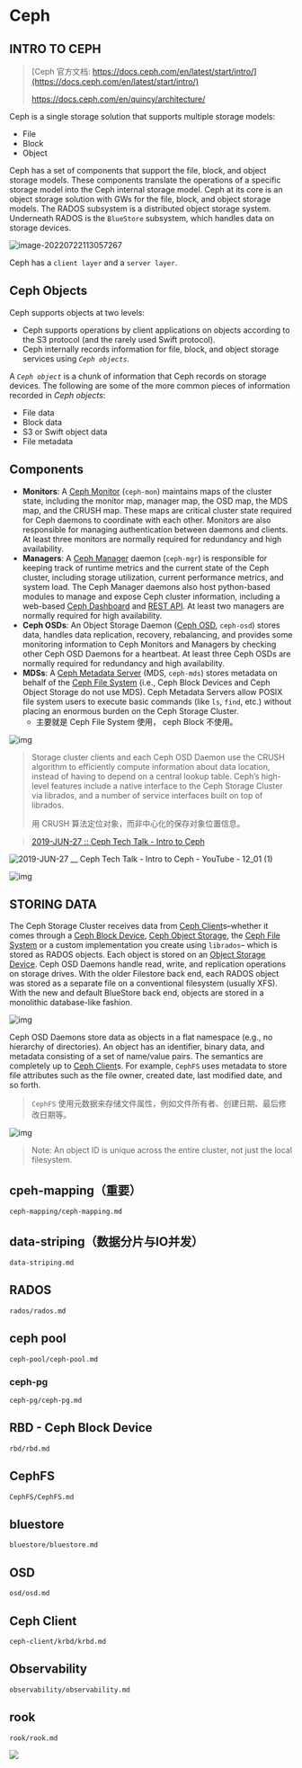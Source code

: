 # Ceph

## INTRO TO CEPH

> [Ceph 官方文档: https://docs.ceph.com/en/latest/start/intro/](https://docs.ceph.com/en/latest/start/intro/)
>
> https://docs.ceph.com/en/quincy/architecture/



Ceph is a single storage solution that supports multiple storage models:

- File
- Block
- Object

Ceph has a set of components that support the file, block, and object storage models. These components translate the operations of a specific storage model into the Ceph internal storage model. Ceph at its core is an object storage solution with GWs for the file, block, and object storage models. The RADOS subsystem is a distributed object storage system. Underneath RADOS is the `BlueStore` subsystem, which handles data on storage devices.

![image-20220722113057267](ceph.assets/image-20220722113057267.png)

Ceph has a `client layer` and a `server layer`.



## Ceph Objects

Ceph supports objects at two levels:

- Ceph supports operations by client applications on objects according to the S3 protocol (and the rarely used Swift protocol).
- Ceph internally records information for file, block, and object storage services using *`Ceph objects`*.

A *`Ceph object`* is a chunk of information that Ceph records on storage devices. The following are some of the more common pieces of information recorded in *Ceph objects*:

- File data
- Block data
- S3 or Swift object data
- File metadata

## Components

- **Monitors**: A [Ceph Monitor](https://docs.ceph.com/en/latest/glossary/#term-Ceph-Monitor) (`ceph-mon`) maintains maps of the cluster state, including the monitor map, manager map, the OSD map, the MDS map, and the CRUSH map. These maps are critical cluster state required for Ceph daemons to coordinate with each other. Monitors are also responsible for managing authentication between daemons and clients. At least three monitors are normally required for redundancy and high availability.
- **Managers**: A [Ceph Manager](https://docs.ceph.com/en/latest/glossary/#term-Ceph-Manager) daemon (`ceph-mgr`) is responsible for keeping track of runtime metrics and the current state of the Ceph cluster, including storage utilization, current performance metrics, and system load. The Ceph Manager daemons also host python-based modules to manage and expose Ceph cluster information, including a web-based [Ceph Dashboard](https://docs.ceph.com/en/latest/mgr/dashboard/#mgr-dashboard) and [REST API](https://docs.ceph.com/en/latest/mgr/restful). At least two managers are normally required for high availability.
- **Ceph OSDs**: An Object Storage Daemon ([Ceph OSD](https://docs.ceph.com/en/latest/glossary/#term-Ceph-OSD), `ceph-osd`) stores data, handles data replication, recovery, rebalancing, and provides some monitoring information to Ceph Monitors and Managers by checking other Ceph OSD Daemons for a heartbeat. At least three Ceph OSDs are normally required for redundancy and high availability.
- **MDSs**: A [Ceph Metadata Server](https://docs.ceph.com/en/latest/glossary/#term-Ceph-Metadata-Server) (MDS, `ceph-mds`) stores metadata on behalf of the [Ceph File System](https://docs.ceph.com/en/latest/glossary/#term-Ceph-File-System) (i.e., Ceph Block Devices and Ceph Object Storage do not use MDS). Ceph Metadata Servers allow POSIX file system users to execute basic commands (like `ls`, `find`, etc.) without placing an enormous burden on the Ceph Storage Cluster.
  - 主要就是 Ceph File System 使用， ceph Block 不使用。




![img](ceph.assets/ditaa-d2b26e342975602e1fa43df2b5dd836dffcdd598.png)



> Storage cluster clients and each Ceph OSD Daemon use the CRUSH algorithm to efficiently compute information about data location, instead of having to depend on a central lookup table. Ceph’s high-level features include a native interface to the Ceph Storage Cluster via librados, and a number of service interfaces built on top of librados.
>
> 用 CRUSH 算法定位对象，而非中心化的保存对象位置信息。



> [2019-JUN-27 :: Ceph Tech Talk - Intro to Ceph](https://www.youtube.com/watch?v=PmLPbrf-x9g&t=725s)

![2019-JUN-27 __ Ceph Tech Talk - Intro to Ceph - YouTube - 12_01 (1)](./ceph.assets/CephTechTalk-IntroToCeph-1.png)



![img](./ceph.assets/CephTechTalk-IntroToCeph-2.png.png)



## STORING DATA

The Ceph Storage Cluster receives data from [Ceph Client](https://docs.ceph.com/en/quincy/glossary/#term-Ceph-Client)s–whether it comes through a [Ceph Block Device](https://docs.ceph.com/en/quincy/glossary/#term-Ceph-Block-Device), [Ceph Object Storage](https://docs.ceph.com/en/quincy/glossary/#term-Ceph-Object-Storage), the [Ceph File System](https://docs.ceph.com/en/quincy/glossary/#term-Ceph-File-System) or a custom implementation you create using `librados`– which is stored as RADOS objects. Each object is stored on an [Object Storage Device](https://docs.ceph.com/en/quincy/glossary/#term-Object-Storage-Device). Ceph OSD Daemons handle read, write, and replication operations on storage drives. With the older Filestore back end, each RADOS object was stored as a separate file on a conventional filesystem (usually XFS). With the new and default BlueStore back end, objects are stored in a monolithic database-like fashion.

![img](ceph.assets/ditaa-5a530b3e0aa89fe9a98cf60e943996ec43461eb9.png)



Ceph OSD Daemons store data as objects in a flat namespace (e.g., no hierarchy of directories). An object has an identifier, binary data, and metadata consisting of a set of name/value pairs. The semantics are completely up to [Ceph Client](https://docs.ceph.com/en/quincy/glossary/#term-Ceph-Client)s. For example, `CephFS` uses metadata to store file attributes such as the file owner, created date, last modified date, and so forth.

> `CephFS` 使用元数据来存储文件属性，例如文件所有者、创建日期、最后修改日期等。

![img](ceph.assets/ditaa-b363b88681891164d307a947109a7d196e259dc8.png)

> Note: An object ID is unique across the entire cluster, not just the local filesystem.





## cpeh-mapping（重要）

```{toctree}
ceph-mapping/ceph-mapping.md
```



## data-striping（数据分片与IO并发）
```{toctree}
data-striping.md
```


## RADOS

```{toctree}
rados/rados.md
```

## ceph pool
```{toctree}
ceph-pool/ceph-pool.md
```


### ceph-pg
```{toctree}
ceph-pg/ceph-pg.md
```

## RBD - Ceph Block Device
```{toctree}
rbd/rbd.md
```

## CephFS
```{toctree}
CephFS/CephFS.md
```


## bluestore
```{toctree}
bluestore/bluestore.md
```


## OSD
```{toctree}
osd/osd.md
```

## Ceph Client

```{toctree}
ceph-client/krbd/krbd.md
```

## Observability

```{toctree}
observability/observability.md
```

## rook
```{toctree}
rook/rook.md
```

![](ceph-conf.drawio.svg)
